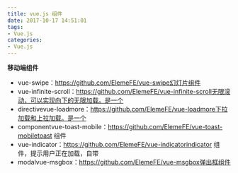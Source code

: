 ```yaml
---
title: vue.js 组件
date: 2017-10-17 14:51:01
tags:
- Vue.js
categories: 
- Vue.js
---
```


**移动端组件**

 - vue-swipe：https://github.com/ElemeFE/vue-swipe幻灯片组件
 - vue-infinite-scroll：https://github.com/ElemeFE/vue-infinite-scroll无限滚动，可以实现向下的无限加载。是一个
 - directivevue-loadmore：https://github.com/ElemeFE/vue-loadmore下拉加载和上拉加载。是一个
 - componentvue-toast-mobile：https://github.com/ElemeFE/vue-toast-mobiletoast 组件
 - vue-indicator：https://github.com/ElemeFE/vue-indicatorindicator 组件，提示用户正在加载，自带
 - modalvue-msgbox：https://github.com/ElemeFE/vue-msgbox弹出框组件